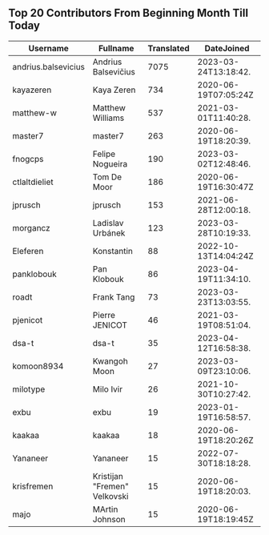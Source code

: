 ## Top 20 Contributors From Beginning Month Till Today ##
|Username|Fullname|Translated|DateJoined|
|--------|--------|----------|----------|
|andrius.balsevicius|Andrius Balsevičius|7075|2023-03-24T13:18:42.|
|kayazeren|Kaya Zeren|734|2020-06-19T07:05:24Z|
|matthew-w|Matthew Williams|537|2021-03-01T11:40:28.|
|master7|master7|263|2020-06-19T18:20:39.|
|fnogcps|Felipe Nogueira|190|2023-03-02T12:48:46.|
|ctlaltdieliet|Tom De Moor|186|2020-06-19T16:30:47Z|
|jprusch|jprusch|153|2021-06-28T12:00:18.|
|morgancz|Ladislav Urbánek|123|2023-03-28T10:19:33.|
|Eleferen|Konstantin|88|2022-10-13T14:04:24Z|
|panklobouk|Pan Klobouk|86|2023-04-19T11:34:10.|
|roadt|Frank Tang|73|2023-03-23T13:03:55.|
|pjenicot|Pierre JENICOT|46|2021-03-19T08:51:04.|
|dsa-t|dsa-t|35|2023-04-12T16:58:38.|
|komoon8934|Kwangoh Moon|27|2023-03-09T23:10:06.|
|milotype|Milo Ivir|26|2021-10-30T10:27:42.|
|exbu|exbu|19|2023-01-19T16:58:57.|
|kaakaa|kaakaa|18|2020-06-19T18:20:26Z|
|Yananeer|Yananeer|15|2022-07-30T18:18:28.|
|krisfremen|Kristijan "Fremen" Velkovski|15|2020-06-19T18:20:03.|
|majo|MArtin Johnson|15|2020-06-19T18:19:45Z|
